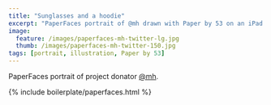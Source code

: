 ```yaml
---
title: "Sunglasses and a hoodie"
excerpt: "PaperFaces portrait of @mh drawn with Paper by 53 on an iPad."
image: 
  feature: /images/paperfaces-mh-twitter-lg.jpg
  thumb: /images/paperfaces-mh-twitter-150.jpg
tags: [portrait, illustration, Paper by 53]
---
```


PaperFaces portrait of project donator [@mh](http://twitter.com/mh).

{% include boilerplate/paperfaces.html %}